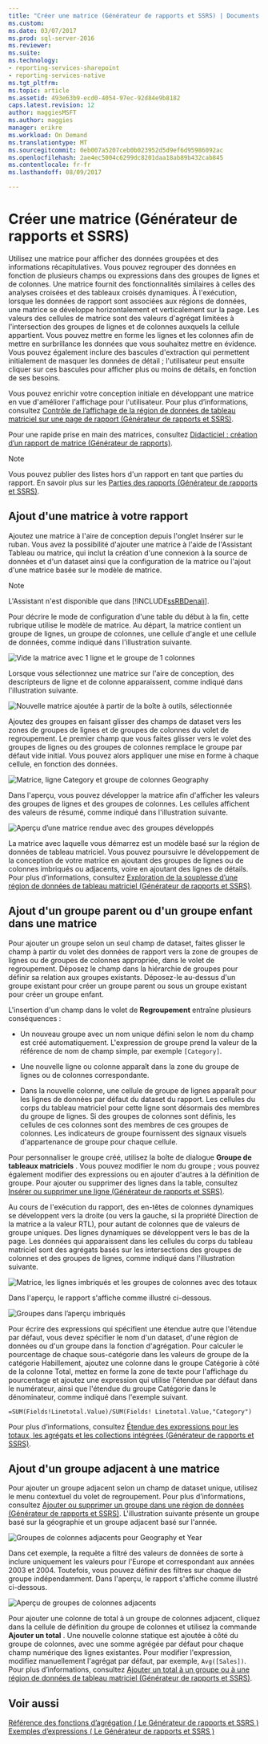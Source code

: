 ```yaml
---
title: "Créer une matrice (Générateur de rapports et SSRS) | Documents Microsoft"
ms.custom: 
ms.date: 03/07/2017
ms.prod: sql-server-2016
ms.reviewer: 
ms.suite: 
ms.technology:
- reporting-services-sharepoint
- reporting-services-native
ms.tgt_pltfrm: 
ms.topic: article
ms.assetid: 493e63b9-ecd0-4054-97ec-92d84e9b8182
caps.latest.revision: 12
author: maggiesMSFT
ms.author: maggies
manager: erikre
ms.workload: On Demand
ms.translationtype: MT
ms.sourcegitcommit: 0eb007a5207ceb0b023952d5d9ef6d95986092ac
ms.openlocfilehash: 2ae4ec5004c6299dc8201daa18ab89b432cab845
ms.contentlocale: fr-fr
ms.lasthandoff: 08/09/2017

---
```

# <a name="create-a-matrix-report-builder-and-ssrs"></a>Créer une matrice (Générateur de rapports et SSRS)
  Utilisez une matrice pour afficher des données groupées et des informations récapitulatives. Vous pouvez regrouper des données en fonction de plusieurs champs ou expressions dans des groupes de lignes et de colonnes. Une matrice fournit des fonctionnalités similaires à celles des analyses croisées et des tableaux croisés dynamiques. À l'exécution, lorsque les données de rapport sont associées aux régions de données, une matrice se développe horizontalement et verticalement sur la page. Les valeurs des cellules de matrice sont des valeurs d'agrégat limitées à l'intersection des groupes de lignes et de colonnes auxquels la cellule appartient. Vous pouvez mettre en forme les lignes et les colonnes afin de mettre en surbrillance les données que vous souhaitez mettre en évidence. Vous pouvez également inclure des bascules d'extraction qui permettent initialement de masquer les données de détail ; l'utilisateur peut ensuite cliquer sur ces bascules pour afficher plus ou moins de détails, en fonction de ses besoins.  
  
 Vous pouvez enrichir votre conception initiale en développant une matrice en vue d'améliorer l'affichage pour l'utilisateur. Pour plus d’informations, consultez [Contrôle de l’affichage de la région de données de tableau matriciel sur une page de rapport &#40;Générateur de rapports et SSRS&#41;](../../reporting-services/report-design/controlling-the-tablix-data-region-display-on-a-report-page.md).  
  
 Pour une rapide prise en main des matrices, consultez [Didacticiel : création d’un rapport de matrice &#40;Générateur de rapports&#41;](../../reporting-services/tutorial-creating-a-matrix-report-report-builder.md).  
  
> [!NOTE]  
>  Vous pouvez publier des listes hors d'un rapport en tant que parties du rapport. En savoir plus sur les [Parties des rapports (Générateur de rapports et SSRS)](../../reporting-services/report-design/report-parts-report-builder-and-ssrs.md).  
  
##  <a name="AddingMatrix"></a> Ajout d'une matrice à votre rapport  
 Ajoutez une matrice à l'aire de conception depuis l'onglet Insérer sur le ruban. Vous avez la possibilité d'ajouter une matrice à l'aide de l'Assistant Tableau ou matrice, qui inclut la création d'une connexion à la source de données et d'un dataset ainsi que la configuration de la matrice ou l'ajout d'une matrice basée sur le modèle de matrice.  
  
> [!NOTE]  
>  L'Assistant n'est disponible que dans [!INCLUDE[ssRBDenali](../../includes/ssrbdenali-md.md)].  
  
 Pour décrire le mode de configuration d'une table du début à la fin, cette rubrique utilise le modèle de matrice.  Au départ, la matrice contient un groupe de lignes, un groupe de colonnes, une cellule d'angle et une cellule de données, comme indiqué dans l'illustration suivante.  
  
 ![Vide la matrice avec 1 ligne et le groupe de 1 colonnes](../../reporting-services/report-design/media/rs-matrixtemplatenew.gif "matrice vide avec 1 ligne et 1 groupe de colonnes")  
  
 Lorsque vous sélectionnez une matrice sur l'aire de conception, des descripteurs de ligne et de colonne apparaissent, comme indiqué dans l'illustration suivante.  
  
 ![Nouvelle matrice ajoutée à partir de la boîte à outils, sélectionnée](../../reporting-services/report-design/media/rs-matrixtemplatenewselected.gif "nouvelle matrice ajoutée à partir de la boîte à outils, sélectionnée")  
  
 Ajoutez des groupes en faisant glisser des champs de dataset vers les zones de groupes de lignes et de groupes de colonnes du volet de regroupement. Le premier champ que vous faites glisser vers le volet des groupes de lignes ou des groupes de colonnes remplace le groupe par défaut vide initial. Vous pouvez alors appliquer une mise en forme à chaque cellule, en fonction des données.  
  
 ![Matrice, ligne Category et groupe de colonnes Geography](../../reporting-services/report-design/media/rs-basicmatrixdesign.gif "Matrice, ligne Category et groupe de colonnes Geography")  
  
 Dans l'aperçu, vous pouvez développer la matrice afin d'afficher les valeurs des groupes de lignes et des groupes de colonnes. Les cellules affichent des valeurs de résumé, comme indiqué dans l'illustration suivante.  
  
 ![Aperçu d’une matrice rendue avec des groupes développés](../../reporting-services/report-design/media/rs-basicmatrixpreview.gif "Aperçu d’une matrice rendue avec des groupes développés")  
  
 La matrice avec laquelle vous démarrez est un modèle basé sur la région de données de tableau matriciel. Vous pouvez poursuivre le développement de la conception de votre matrice en ajoutant des groupes de lignes ou de colonnes imbriqués ou adjacents, voire en ajoutant des lignes de détails. Pour plus d’informations, consultez [Exploration de la souplesse d’une région de données de tableau matriciel &#40;Générateur de rapports et SSRS&#41;](../../reporting-services/report-design/exploring-the-flexibility-of-a-tablix-data-region-report-builder-and-ssrs.md).  
  
  
##  <a name="AddingParentGroupChild"></a> Ajout d'un groupe parent ou d'un groupe enfant dans une matrice  
 Pour ajouter un groupe selon un seul champ de dataset, faites glisser le champ à partir du volet des données de rapport vers la zone de groupes de lignes ou de groupes de colonnes appropriée, dans le volet de regroupement. Déposez le champ dans la hiérarchie de groupes pour définir sa relation aux groupes existants. Déposez-le au-dessus d'un groupe existant pour créer un groupe parent ou sous un groupe existant pour créer un groupe enfant.  
  
 L'insertion d'un champ dans le volet de **Regroupement** entraîne plusieurs conséquences :  
  
-   Un nouveau groupe avec un nom unique défini selon le nom du champ est créé automatiquement. L'expression de groupe prend la valeur de la référence de nom de champ simple, par exemple `[Category]`.  
  
-   Une nouvelle ligne ou colonne apparaît dans la zone du groupe de lignes ou de colonnes correspondante.  
  
-   Dans la nouvelle colonne, une cellule de groupe de lignes apparaît pour les lignes de données par défaut du dataset du rapport. Les cellules du corps du tableau matriciel pour cette ligne sont désormais des membres du groupe de lignes. Si des groupes de colonnes sont définis, les cellules de ces colonnes sont des membres de ces groupes de colonnes. Les indicateurs de groupe fournissent des signaux visuels d'appartenance de groupe pour chaque cellule.  
  
 Pour personnaliser le groupe créé, utilisez la boîte de dialogue **Groupe de tableaux matriciels** . Vous pouvez modifier le nom du groupe ; vous pouvez également modifier des expressions ou en ajouter d'autres à la définition de groupe. Pour ajouter ou supprimer des lignes dans la table, consultez [Insérer ou supprimer une ligne &#40;Générateur de rapports et SSRS&#41;](../../reporting-services/report-design/insert-or-delete-a-row-report-builder-and-ssrs.md).  
  
 Au cours de l'exécution du rapport, des en-têtes de colonnes dynamiques se développent vers la droite (ou vers la gauche, si la propriété Direction de la matrice a la valeur RTL), pour autant de colonnes que de valeurs de groupe uniques. Des lignes dynamiques se développent vers le bas de la page. Les données qui apparaissent dans les cellules du corps du tableau matriciel sont des agrégats basés sur les intersections des groupes de colonnes et des groupes de lignes, comme indiqué dans l'illustration suivante.  
  
 ![Matrice, les lignes imbriqués et les groupes de colonnes avec des totaux](../../reporting-services/report-design/media/rs-basicmatrixnestedgroupstotalsdesign.gif "matrice, les groupes de lignes et de colonnes avec des totaux imbriqués")  
  
 Dans l'aperçu, le rapport s'affiche comme illustré ci-dessous.  
  
 ![Groupes dans l’aperçu imbriqués](../../reporting-services/report-design/media/rs-basicmatrixnestedgroupstotalspreview.gif "imbriquée de groupes dans l’aperçu")  
  
 Pour écrire des expressions qui spécifient une étendue autre que l'étendue par défaut, vous devez spécifier le nom d'un dataset, d'une région de données ou d'un groupe dans la fonction d'agrégation. Pour calculer le pourcentage de chaque sous-catégorie dans les valeurs de groupe de la catégorie Habillement, ajoutez une colonne dans le groupe Catégorie à côté de la colonne Total, mettez en forme la zone de texte pour l'affichage du pourcentage et ajoutez une expression qui utilise l'étendue par défaut dans le numérateur, ainsi que l'étendue du groupe Catégorie dans le dénominateur, comme indiqué dans l'exemple suivant.  
  
 `=SUM(Fields!Linetotal.Value)/SUM(Fields! Linetotal.Value,"Category")`  
  
 Pour plus d’informations, consultez [Étendue des expressions pour les totaux, les agrégats et les collections intégrées &#40;Générateur de rapports et SSRS&#41;](../../reporting-services/report-design/expression-scope-for-totals-aggregates-and-built-in-collections.md).  
  
  
##  <a name="AddingAdjacentGroup"></a> Ajout d'un groupe adjacent à une matrice  
 Pour ajouter un groupe adjacent selon un champ de dataset unique, utilisez le menu contextuel du volet de regroupement. Pour plus d’informations, consultez [Ajouter ou supprimer un groupe dans une région de données &#40;Générateur de rapports et SSRS&#41;](../../reporting-services/report-design/add-or-delete-a-group-in-a-data-region-report-builder-and-ssrs.md). L'illustration suivante présente un groupe basé sur la géographie et un groupe adjacent basé sur l'année.  
  
 ![Groupes de colonnes adjacents pour Geography et Year](../../reporting-services/report-design/media/rs-basicmatrixadjacentgroupsdesign.gif "groupes de colonnes adjacents pour Geography et Year")  
  
 Dans cet exemple, la requête a filtré des valeurs de données de sorte à inclure uniquement les valeurs pour l'Europe et correspondant aux années 2003 et 2004. Toutefois, vous pouvez définir des filtres sur chaque de groupe indépendamment. Dans l'aperçu, le rapport s'affiche comme illustré ci-dessous.  
  
 ![Aperçu de groupes de colonnes adjacents](../../reporting-services/report-design/media/rs-basicmatrixadjacentgroupspreview.gif "aperçu de groupes de colonnes adjacents")  
  
 Pour ajouter une colonne de total à un groupe de colonnes adjacent, cliquez dans la cellule de définition du groupe de colonnes et utilisez la commande **Ajouter un total** . Une nouvelle colonne statique est ajoutée à côté du groupe de colonnes, avec une somme agrégée par défaut pour chaque champ numérique des lignes existantes. Pour modifier l'expression, modifiez manuellement l'agrégat par défaut, par exemple, `Avg([Sales])`. Pour plus d’informations, consultez [Ajouter un total à un groupe ou à une région de données de tableau matriciel &#40;Générateur de rapports et SSRS&#41;](../../reporting-services/report-design/add-a-total-to-a-group-or-tablix-data-region-report-builder-and-ssrs.md).  
  
  
## <a name="see-also"></a>Voir aussi  
 [Référence des fonctions d’agrégation &#40; Le Générateur de rapports et SSRS &#41;](../../reporting-services/report-design/report-builder-functions-aggregate-functions-reference.md)   
 [Exemples d’expressions &#40; Le Générateur de rapports et SSRS &#41;](../../reporting-services/report-design/expression-examples-report-builder-and-ssrs.md)  
  
  

